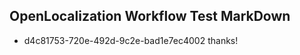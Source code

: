 ## OpenLocalization Workflow Test MarkDown
* d4c81753-720e-492d-9c2e-bad1e7ec4002 
thanks!<!--HONumber=Mar16_HO4-->
